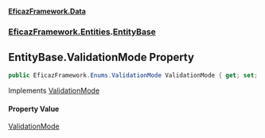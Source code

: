#### [EficazFramework.Data](EficazFrameworkData.md 'EficazFramework Data')
### [EficazFramework.Entities](EficazFrameworkData.md#EficazFramework.Entities 'EficazFramework.Entities').[EntityBase](EficazFramework.Entities/EntityBase.md 'EficazFramework.Entities.EntityBase')

## EntityBase.ValidationMode Property

```csharp
public EficazFramework.Enums.ValidationMode ValidationMode { get; set; }
```

Implements [ValidationMode](EficazFramework.Entities/IEntity/ValidationMode.md 'EficazFramework.Entities.IEntity.ValidationMode')

#### Property Value
[ValidationMode](EficazFramework.Enums/ValidationMode.md 'EficazFramework.Enums.ValidationMode')